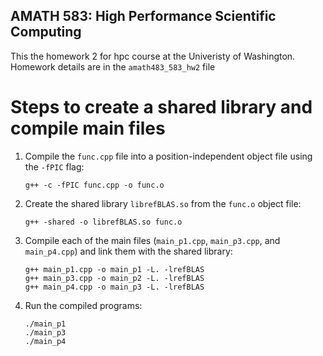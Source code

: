 <h2> AMATH 583: High Performance Scientific Computing </h2>
This the homework 2 for hpc course at the Univeristy of Washington. Homework details are in the <code>amath483_583_hw2</code> file 
<!DOCTYPE html>
<html lang="en">
<head>
  <meta charset="UTF-8">
  <title>Creating a Shared Library and Compiling with it</title>
</head>
<body>
  <h1>Steps to create a shared library and compile main files</h1>
  <ol>
    <li>
      <p>Compile the <code>func.cpp</code> file into a position-independent object file using the <code>-fPIC</code> flag:</p>
      <pre><code>g++ -c -fPIC func.cpp -o func.o</code></pre>
    </li>
    <li>
      <p>Create the shared library <code>librefBLAS.so</code> from the <code>func.o</code> object file:</p>
      <pre><code>g++ -shared -o librefBLAS.so func.o</code></pre>
    </li>
    <li>
      <p>Compile each of the main files (<code>main_p1.cpp</code>, <code>main_p3.cpp</code>, and <code>main_p4.cpp</code>) and link them with the shared library:</p>
      <pre><code>g++ main_p1.cpp -o main_p1 -L. -lrefBLAS
g++ main_p3.cpp -o main_p2 -L. -lrefBLAS
g++ main_p4.cpp -o main_p3 -L. -lrefBLAS</code></pre>
    </li>
    <li>
      <p>Run the compiled programs:</p>
      <pre><code>./main_p1
./main_p3
./main_p4</code></pre>
    </li>
  </ol>
</body>
</html>
